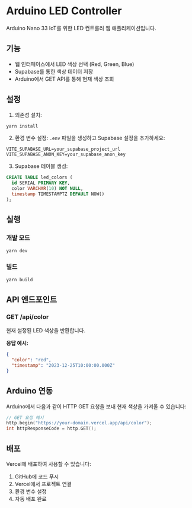 # Arduino LED Controller

Arduino Nano 33 IoT를 위한 LED 컨트롤러 웹 애플리케이션입니다.

## 기능

- 웹 인터페이스에서 LED 색상 선택 (Red, Green, Blue)
- Supabase를 통한 색상 데이터 저장
- Arduino에서 GET API를 통해 현재 색상 조회

## 설정

1. 의존성 설치:
```bash
yarn install
```

2. 환경 변수 설정:
`.env` 파일을 생성하고 Supabase 설정을 추가하세요:
```
VITE_SUPABASE_URL=your_supabase_project_url
VITE_SUPABASE_ANON_KEY=your_supabase_anon_key
```

3. Supabase 테이블 생성:
```sql
CREATE TABLE led_colors (
  id SERIAL PRIMARY KEY,
  color VARCHAR(10) NOT NULL,
  timestamp TIMESTAMPTZ DEFAULT NOW()
);
```

## 실행

### 개발 모드
```bash
yarn dev
```

### 빌드
```bash
yarn build
```

## API 엔드포인트

### GET /api/color
현재 설정된 LED 색상을 반환합니다.

**응답 예시:**
```json
{
  "color": "red",
  "timestamp": "2023-12-25T10:00:00.000Z"
}
```

## Arduino 연동

Arduino에서 다음과 같이 HTTP GET 요청을 보내 현재 색상을 가져올 수 있습니다:

```cpp
// GET 요청 예시
http.begin("https://your-domain.vercel.app/api/color");
int httpResponseCode = http.GET();
```

## 배포

Vercel에 배포하여 사용할 수 있습니다:

1. GitHub에 코드 푸시
2. Vercel에서 프로젝트 연결
3. 환경 변수 설정
4. 자동 배포 완료